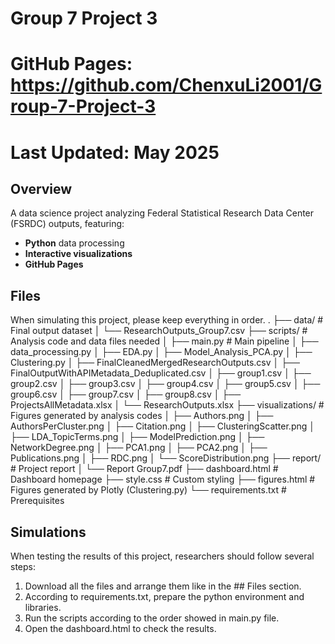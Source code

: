 # Group 7 Project 3
# GitHub Pages: https://github.com/ChenxuLi2001/Group-7-Project-3
# Last Updated: May 2025 

## Overview
A data science project analyzing Federal Statistical Research Data Center (FSRDC) outputs, featuring:  
- **Python** data processing
- **Interactive visualizations** 
- **GitHub Pages**

## Files
When simulating this project, please keep everything in order.
.
├── data/ # Final output dataset
│ └── ResearchOutputs_Group7.csv
├── scripts/ # Analysis code and data files needed
│ ├── main.py # Main pipeline
│ ├── data_processing.py
│ ├── EDA.py
│ ├── Model_Analysis_PCA.py
│ ├── Clustering.py
│ ├── FinalCleanedMergedResearchOutputs.csv
│ ├── FinalOutputWithAPIMetadata_Deduplicated.csv
│ ├── group1.csv
│ ├── group2.csv
│ ├── group3.csv
│ ├── group4.csv
│ ├── group5.csv
│ ├── group6.csv
│ ├── group7.csv
│ ├── group8.csv
│ ├── ProjectsAllMetadata.xlsx
│ └── ResearchOutputs.xlsx
├── visualizations/ # Figures generated by analysis codes
│ ├── Authors.png
│ ├── AuthorsPerCluster.png
│ ├── Citation.png
│ ├── ClusteringScatter.png
│ ├── LDA_TopicTerms.png
│ ├── ModelPrediction.png
│ ├── NetworkDegree.png
│ ├── PCA1.png
│ ├── PCA2.png
│ ├── Publications.png
│ ├── RDC.png
│ └── ScoreDistribution.png
├── report/ # Project report
│ └── Report Group7.pdf
├── dashboard.html # Dashboard homepage
├── style.css # Custom styling
├── figures.html # Figures generated by Plotly (Clustering.py)
└── requirements.txt # Prerequisites

## Simulations
When testing the results of this project, researchers should follow several steps:
1. Download all the files and arrange them like in the ## Files section.
2. According to requirements.txt, prepare the python environment and libraries.
3. Run the scripts according to the order showed in main.py file.
4. Open the dashboard.html to check the results.